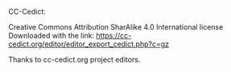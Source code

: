 CC-Cedict:

Creative Commons Attribution SharAlike 4.0 International license
Downloaded with the link:
https://cc-cedict.org/editor/editor_export_cedict.php?c=gz

Thanks to cc-cedict.org project editors.
